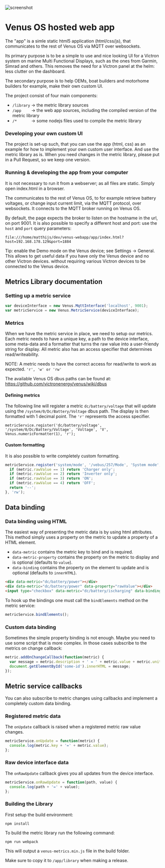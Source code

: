 ![screenshot](https://raw.githubusercontent.com/victronenergy/venus-webapp/master/victron-webapp-screenshot.png "")

# Venus OS hosted web app

The "app" is a simle static html5 application (html/css/js), that communicates to the
rest of Venus OS via MQTT over websockets.

Its primary purpose is to be a simple to use and nice looking UI for a Victron system on
marine Multi Functional Displays, such as the ones from Garmin, Simrad and others. This
removes the need for a Victron panel at the helm: less clutter on the dashboard.

The secondary purpose is to help OEMs, boat builders and motorhome builders for example,
make their own custom UI.

The project consist of four main components:

* `/library` -> the metric library sources
* `/app    ` -> the web app sources, including the compiled version of the metric library
* `/*      ` -> some nodejs files used to compile the metric library


### Developing your own custom UI

The project is set-up such, that you can use the app (html, css) as an example for how
to implement your own custom user interface. And use the metric library as is. When
you need changes in the metric library, please put in a Pull Request, so we keep one
version.


### Running & developing the app from your computer

It is not necessary to run it from a webserver; as all files are static. Simply open
index.html in a browser.

The communicates to the rest of Venus OS, to for example retrieve battery voltages, or
change input current limit, via the MQTT protocol, over websockets. It connects to the
MQTT broker running on Venus OS.

By default, the page expects the broker to listen on the hostname in the url, on port
9001. It is also possible to specify a different host and port: use the `host` and
`port` query parameters:

	file:///home/matthijs/dev/venus-webapp/app/index.html?host=192.168.178.129&port=1884

Tip: enable the Demo mode on the Venus device; see Settings -> General. This allows to
get useful data if you have only the Venus device and no other Victron devices. without
requiring various Victron devices to be connected to the Venus device.


## Metrics Library documentation

### Setting up a metric service

```javascript
var deviceInterface = new Venus.MqttInterface('localhost', 9001);
var metricService = new Venus.MetricService(deviceInterface);
```

### Metrics

When we have the metric service in place, we need to setup our metrics. Each metric needs
to have a unique key, a path to the device interface, some meta-data and a formatter that
turns the raw value into a user-friendy string for display. All metric also has an access
specifier that determines read/writeability.

NOTE: A metric needs to have the correct access for read/write to work as expected. `'r', 'w' or 'rw'`

The available Venus OS dbus paths can be found at: <https://github.com/victronenergy/venus/wiki/dbus>

#### Defining metrics

The following line will register a metric `dc/battery/voltage` that will update using the
`/system/0/Dc/Battery/Voltage` dbus path. The display is then formatted with 1 decimal
point. The `'r'` represents the access specifier.

	metricService.register('dc/battery/voltage', '/system/0/Dc/Battery/Voltage', 'Voltage', 'V', Venus.numericFormatter(1), 'r');

#### Custom formatting

It is also possible to write completely custom formatting.

```javascript
metricService.register('system/mode', '/vebus/257/Mode', 'System mode', '', function(metric) {
  if (metric.rawValue == 1) return 'Charger only';
  if (metric.rawValue == 2) return 'Inverter only';
  if (metric.rawValue == 3) return 'ON';
  if (metric.rawValue == 4) return 'OFF';
  return '--';
}, 'rw');
```

## Data binding

### Data binding using HTML

The easiest way of presenting the metric data is by using html attributes. This method
simply uses a property on the metric to update a property of a HTML element.

* `data-metric` contains the metric key to bind and is required.
* `data-metric-property` contains the property on the metric to display and is optional (defaults to `value`).
* `data-binding` contains the property on the element to update and is optional (defaults to `innerHTML`).

```html
<div data-metric="dc/battery/power"></div>
<div data-metric="dc/battery/power" data-property="rawValue"></div>
<input type="checkbox" data-metric="dc/battery/ischarging" data-binding="checked"/>
```

To hook up the bindings one must call the `bindElements` method on the metric service:

```javascript
metricService.bindElements();
```

### Custom data binding

Sometimes the simple property binding is not enough. Maybe you need to use some script that
is more complex. In those cases subscribe to the metrics on change callback:

```javascript
metric.addOnChangeCallback(function(metric) {
  var message = metric.description + ' = ' + metric.value + metric.unit;
  document.getElementById('some-id').innerHTML = message;
});
```

## Metric service callbacks

You can also subscribe to metric changes using callbacks and implement a completely custom
data binding.

### Registered metric data

The `onUpdate` callback is raised when a registered metric raw value changes.

```javascript
metricService.onUpdate = function(metric) {
  console.log(metric.key + '=' + metric.value);
};
```

### Raw device interface data

The `onRawUpdate` callback gives you all updates from the device interface.

```javascript
metricService.onRawUpdate = function(path, value) {
  console.log(path + '=' + value);
};
```

### Building the Library

First setup the build environment:

	npm install

To build the metric library run the following command:

	npm run webpack

This will output a `venus-metrics.min.js` file in the build folder.

Make sure to copy it to `/app/library` when making a release.


